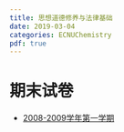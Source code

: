 ```yaml
---
title: 思想道德修养与法律基础
date: 2019-03-04
categories: ECNUChemistry
pdf: true
---
```

# 期末试卷
* [2008-2009学年第一学期](https://dev.tencent.com/api/share/download/7b61691a-59a5-4588-b2a3-2a7c70ad8bf4)